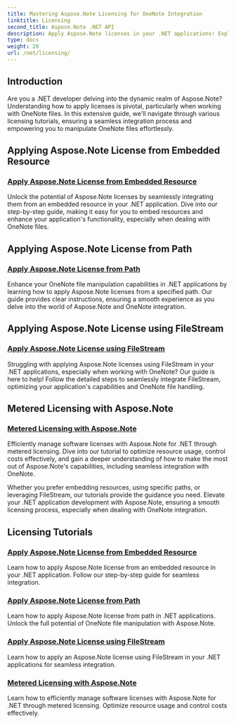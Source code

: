 ```yaml
---
title: Mastering Aspose.Note Licensing for OneNote Integration
linktitle: Licensing
second_title: Aspose.Note .NET API
description: Apply Aspose.Note licenses in your .NET applications! Explore step-by-step guides for embedding resources, using paths, FileStream, and efficient metered licensing.
type: docs
weight: 20
url: /net/licensing/
---
```

## Introduction

Are you a .NET developer delving into the dynamic realm of Aspose.Note? Understanding how to apply licenses is pivotal, particularly when working with OneNote files. In this extensive guide, we'll navigate through various licensing tutorials, ensuring a seamless integration process and empowering you to manipulate OneNote files effortlessly.

## Applying Aspose.Note License from Embedded Resource
### [Apply Aspose.Note License from Embedded Resource](./apply-license-embedded-resource/)

Unlock the potential of Aspose.Note licenses by seamlessly integrating them from an embedded resource in your .NET application. Dive into our step-by-step guide, making it easy for you to embed resources and enhance your application's functionality, especially when dealing with OneNote files.

## Applying Aspose.Note License from Path
### [Apply Aspose.Note License from Path](./apply-license-from-path/)

Enhance your OneNote file manipulation capabilities in .NET applications by learning how to apply Aspose.Note licenses from a specified path. Our guide provides clear instructions, ensuring a smooth experience as you delve into the world of Aspose.Note and OneNote integration.

## Applying Aspose.Note License using FileStream
### [Apply Aspose.Note License using FileStream](./apply-license-using-filestream/)

Struggling with applying Aspose.Note licenses using FileStream in your .NET applications, especially when working with OneNote? Our guide is here to help! Follow the detailed steps to seamlessly integrate FileStream, optimizing your application's capabilities and OneNote file handling.

## Metered Licensing with Aspose.Note
### [Metered Licensing with Aspose.Note](./metered-licensing/)

Efficiently manage software licenses with Aspose.Note for .NET through metered licensing. Dive into our tutorial to optimize resource usage, control costs effectively, and gain a deeper understanding of how to make the most out of Aspose.Note's capabilities, including seamless integration with OneNote.

Whether you prefer embedding resources, using specific paths, or leveraging FileStream, our tutorials provide the guidance you need. Elevate your .NET application development with Aspose.Note, ensuring a smooth licensing process, especially when dealing with OneNote integration.
## Licensing Tutorials
### [Apply Aspose.Note License from Embedded Resource](./apply-license-embedded-resource/)
Learn how to apply Aspose.Note license from an embedded resource in your .NET application. Follow our step-by-step guide for seamless integration.
### [Apply Aspose.Note License from Path](./apply-license-from-path/)
Learn how to apply Aspose.Note license from path in .NET applications. Unlock the full potential of OneNote file manipulation with Aspose.Note.
### [Apply Aspose.Note License using FileStream](./apply-license-using-filestream/)
Learn how to apply an Aspose.Note license using FileStream in your .NET applications for seamless integration.
### [Metered Licensing with Aspose.Note](./metered-licensing/)
Learn how to efficiently manage software licenses with Aspose.Note for .NET through metered licensing. Optimize resource usage and control costs effectively.